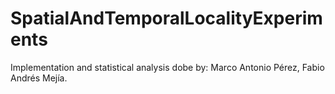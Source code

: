 # SpatialAndTemporalLocalityExperiments
Implementation and statistical analysis dobe by: Marco Antonio Pérez, Fabio Andrés Mejía.
